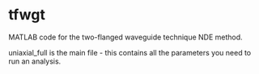 # tfwgt
MATLAB code for the two-flanged waveguide technique NDE method.

uniaxial_full is the main file - this contains all the parameters you need to run an analysis. 
